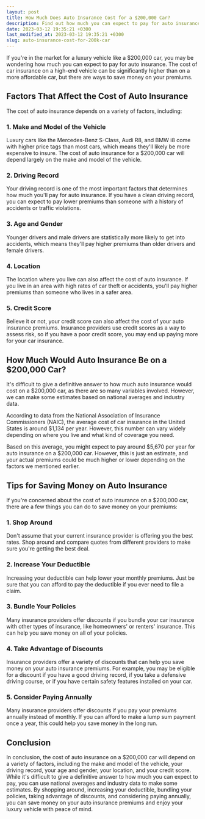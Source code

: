 ```yaml
---
layout: post
title: How Much Does Auto Insurance Cost for a $200,000 Car?
description: Find out how much you can expect to pay for auto insurance on a luxury vehicle like a $200,000 car. Get tips on how to save money on car insurance premiums and choose the best coverage for your needs.
date: 2023-03-12 19:35:21 +0300
last_modified_at: 2023-03-12 19:35:21 +0300
slug: auto-insurance-cost-for-200k-car
---
```



If you're in the market for a luxury vehicle like a \$200,000 car, you may be wondering how much you can expect to pay for auto insurance. The cost of car insurance on a high-end vehicle can be significantly higher than on a more affordable car, but there are ways to save money on your premiums.

## Factors That Affect the Cost of Auto Insurance

The cost of auto insurance depends on a variety of factors, including:

### 1. Make and Model of the Vehicle

Luxury cars like the Mercedes-Benz S-Class, Audi R8, and BMW i8 come with higher price tags than most cars, which means they'll likely be more expensive to insure. The cost of auto insurance for a \$200,000 car will depend largely on the make and model of the vehicle.

### 2. Driving Record

Your driving record is one of the most important factors that determines how much you'll pay for auto insurance. If you have a clean driving record, you can expect to pay lower premiums than someone with a history of accidents or traffic violations.

### 3. Age and Gender

Younger drivers and male drivers are statistically more likely to get into accidents, which means they'll pay higher premiums than older drivers and female drivers.

### 4. Location

The location where you live can also affect the cost of auto insurance. If you live in an area with high rates of car theft or accidents, you'll pay higher premiums than someone who lives in a safer area.

### 5. Credit Score

Believe it or not, your credit score can also affect the cost of your auto insurance premiums. Insurance providers use credit scores as a way to assess risk, so if you have a poor credit score, you may end up paying more for your car insurance.

## How Much Would Auto Insurance Be on a \$200,000 Car?

It's difficult to give a definitive answer to how much auto insurance would cost on a \$200,000 car, as there are so many variables involved. However, we can make some estimates based on national averages and industry data.

According to data from the National Association of Insurance Commissioners (NAIC), the average cost of car insurance in the United States is around \$1,134 per year. However, this number can vary widely depending on where you live and what kind of coverage you need.

Based on this average, you might expect to pay around $5,670 per year for auto insurance on a $200,000 car. However, this is just an estimate, and your actual premiums could be much higher or lower depending on the factors we mentioned earlier.

## Tips for Saving Money on Auto Insurance

If you're concerned about the cost of auto insurance on a \$200,000 car, there are a few things you can do to save money on your premiums:

### 1. Shop Around

Don't assume that your current insurance provider is offering you the best rates. Shop around and compare quotes from different providers to make sure you're getting the best deal.

### 2. Increase Your Deductible

Increasing your deductible can help lower your monthly premiums. Just be sure that you can afford to pay the deductible if you ever need to file a claim.

### 3. Bundle Your Policies

Many insurance providers offer discounts if you bundle your car insurance with other types of insurance, like homeowners' or renters' insurance. This can help you save money on all of your policies.

### 4. Take Advantage of Discounts

Insurance providers offer a variety of discounts that can help you save money on your auto insurance premiums. For example, you may be eligible for a discount if you have a good driving record, if you take a defensive driving course, or if you have certain safety features installed on your car.

### 5. Consider Paying Annually

Many insurance providers offer discounts if you pay your premiums annually instead of monthly. If you can afford to make a lump sum payment once a year, this could help you save money in the long run.

## Conclusion

In conclusion, the cost of auto insurance on a \$200,000 car will depend on a variety of factors, including the make and model of the vehicle, your driving record, your age and gender, your location, and your credit score. While it's difficult to give a definitive answer to how much you can expect to pay, you can use national averages and industry data to make some estimates. By shopping around, increasing your deductible, bundling your policies, taking advantage of discounts, and considering paying annually, you can save money on your auto insurance premiums and enjoy your luxury vehicle with peace of mind.
